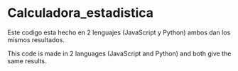 # Calculadora_estadistica
Este codigo esta hecho en 2 lenguajes (JavaScript y Python) ambos dan los mismos resultados.

This code is made in 2 languages ​​(JavaScript and Python) and both give the same results. 